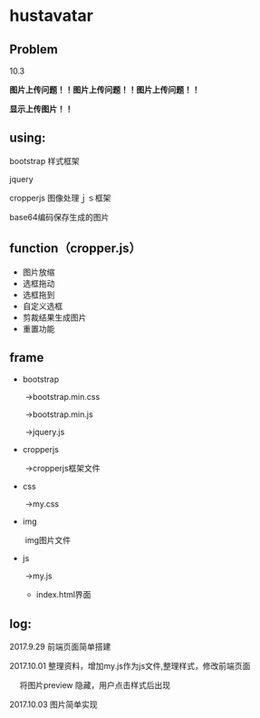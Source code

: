 # hustavatar

## Problem

10.3

**图片上传问题！！图片上传问题！！图片上传问题！！**

**显示上传图片！！**



## using:



bootstrap 样式框架

jquery

cropperjs    图像处理ｊｓ框架

base64编码保存生成的图片



## function（cropper.js）

* 图片放缩
* 选框拖动
* 选框拖到
* 自定义选框
* 剪裁结果生成图片
* 重置功能



## frame

- bootstrap

  ​       ->bootstrap.min.css

  ​	->bootstrap.min.js

  ​	->jquery.js

- cropperjs

  ​	->cropperjs框架文件

- css

  ​	->my.css

- img

  ​	img图片文件

- js

  ​	->my.js

  - index.html界面



## log:



2017.9.29 前端页面简单搭建

2017.10.01 整理资料，增加my.js作为js文件,整理样式，修改前端页面

​		　将图片preview 隐藏，用户点击样式后出现	

2017.10.03 图片简单实现
